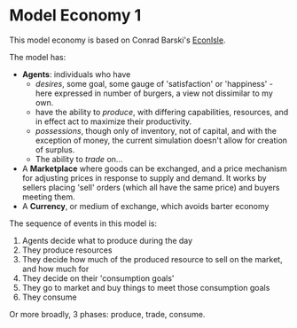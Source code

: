 # Model Economy 1

This model economy is based on Conrad Barski's [EconIsle](https://github.com/drcode/EconIsle).

The model has:

* **Agents**: individuals who have 
    * _desires_, some goal, some gauge of 'satisfaction' or 'happiness' - here expressed in number of burgers, a view not dissimilar to my own. 
    * have the ability to _produce_, with differing capabilities, resources, and in effect act to maximize their productivity.
    * _possessions_, though only of inventory, not of capital, and with the exception of money, the current simulation doesn't allow for creation of surplus.
    * The ability to _trade_ on...
* A **Marketplace** where goods can be exchanged, and a price mechanism for adjusting prices in response to supply and demand. It works by sellers placing 'sell' orders (which all have the same price) and buyers meeting them.
* A **Currency**, or medium of exchange, which avoids barter economy

The sequence of events in this model is:

1. Agents decide what to produce during the day
2. They produce resources
3. They decide how much of the produced resource to sell on the market, and how much for
4. They decide on their 'consumption goals'
5. They go to market and buy things to meet those consumption goals
6. They consume

Or more broadly, 3 phases: produce, trade, consume.

